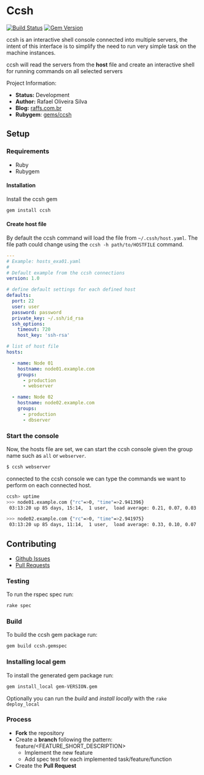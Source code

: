 # Ccsh

[![Build Status](https://travis-ci.org/raffs/ccsh.svg?branch=master)](https://travis-ci.org/raffs/ccsh)
[![Gem Version](https://badge.fury.io/rb/ccsh.svg)](https://badge.fury.io/rb/ccsh)


ccsh is an interactive shell console connected into multiple servers, the intent
of this interface is to simplify the need to run very simple task on the
machine instances.

ccsh will read the servers from the **host** file and create an interactive shell
for running commands on all selected servers

Project Information:
* **Status:** Development
* **Author:** Rafael Oliveira Silva
* **Blog:** [raffs.com.br](https://raffs.com.br/)
* **Rubygem**: [gems/ccsh](https://rubygems.org/gems/ccsh)

## Setup

### Requirements

* Ruby
* Rubygem

#### Installation

Install the ccsh gem
```sh
gem install ccsh
```

#### Create host file

By default the ccsh command will load the file from ```~/.cssh/host.yaml```. The file path could change using the
```ccsh -h path/to/HOSTFILE``` command.

```yaml
---
# Example: hosts_exa01.yaml
#
# Default example from the ccsh connections
version: 1.0

# define default settings for each defined host
defaults:
  port: 22
  user: user
  password: password
  private_key: ~/.ssh/id_rsa
  ssh_options:
    timeout: 720
    host_key: 'ssh-rsa'

# list of host file
hosts:

  - name: Node 01
    hostname: node01.example.com
    groups:
      - production
      - webserver

  - name: Node 02
    hostname: node02.example.com
    groups:
      - production
      - dbserver
```

### Start the console

Now, the hosts file are set, we can start the ccsh console given the group name
such as ```all``` or ```webserver```.

```bash
$ ccsh webserver
```

connected to the ccsh console we can type the commands we want to perform on
each connected host.

```bash
ccsh> uptime
>>> node01.example.com {"rc"=>0, "time"=>2.941396}
 03:13:20 up 85 days, 15:14,  1 user,  load average: 0.21, 0.07, 0.03

>>> node02.example.com {"rc"=>0, "time"=>2.941975}
 03:13:20 up 85 days, 11:14,  1 user,  load average: 0.33, 0.10, 0.07
```

## Contributing

* [Github Issues](https://github.com/raffs/ccsh/issues)
* [Pull Requests](https://github.com/raffs/ccsh/pulls)

### Testing

To run the rspec spec run:
```sh
rake spec
```

### Build

To build the ccsh gem package run:
```sh
gem build ccsh.gemspec
```

### Installing local gem

To install the generated gem package run:
```sh
gem install_local gem-VERSION.gem
```

Optionally you can run the *build* and *install locally* with the `rake deploy_local`

### Process

* **Fork** the repository
* Create a **branch** following the pattern: feature/<FEATURE_SHORT_DESCRIPTION>
	* Implement the new feature
	* Add spec test for each implemented task/feature/function
* Create the **Pull Request**
